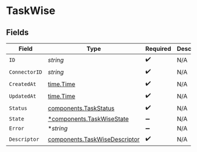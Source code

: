 # TaskWise


## Fields

| Field                                                                          | Type                                                                           | Required                                                                       | Description                                                                    |
| ------------------------------------------------------------------------------ | ------------------------------------------------------------------------------ | ------------------------------------------------------------------------------ | ------------------------------------------------------------------------------ |
| `ID`                                                                           | *string*                                                                       | :heavy_check_mark:                                                             | N/A                                                                            |
| `ConnectorID`                                                                  | *string*                                                                       | :heavy_check_mark:                                                             | N/A                                                                            |
| `CreatedAt`                                                                    | [time.Time](https://pkg.go.dev/time#Time)                                      | :heavy_check_mark:                                                             | N/A                                                                            |
| `UpdatedAt`                                                                    | [time.Time](https://pkg.go.dev/time#Time)                                      | :heavy_check_mark:                                                             | N/A                                                                            |
| `Status`                                                                       | [components.TaskStatus](../../models/components/taskstatus.md)                 | :heavy_check_mark:                                                             | N/A                                                                            |
| `State`                                                                        | [*components.TaskWiseState](../../models/components/taskwisestate.md)          | :heavy_minus_sign:                                                             | N/A                                                                            |
| `Error`                                                                        | **string*                                                                      | :heavy_minus_sign:                                                             | N/A                                                                            |
| `Descriptor`                                                                   | [components.TaskWiseDescriptor](../../models/components/taskwisedescriptor.md) | :heavy_check_mark:                                                             | N/A                                                                            |